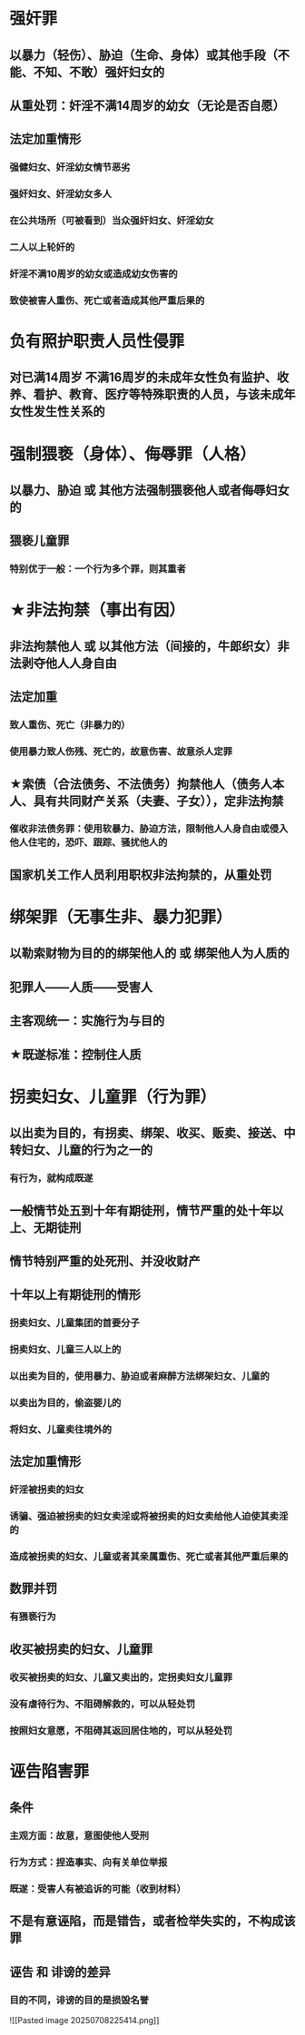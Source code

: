# 强奸罪
## 以暴力（轻伤）、胁迫（生命、身体）或其他手段（不能、不知、不敢）强奸妇女的
## 从重处罚：奸淫不满14周岁的幼女（无论是否自愿）
## 法定加重情形
### 强健妇女、奸淫幼女情节恶劣
### 强奸妇女、奸淫幼女多人
### 在公共场所（可被看到）当众强奸妇女、奸淫幼女
### 二人以上轮奸的
### 奸淫不满10周岁的幼女或造成幼女伤害的
### 致使被害人重伤、死亡或者造成其他严重后果的
# 负有照护职责人员性侵罪
## 对已满14周岁 不满16周岁的未成年女性负有监护、收养、看护、教育、医疗等特殊职责的人员，与该未成年女性发生性关系的

# 强制猥亵（身体）、侮辱罪（人格）
## 以暴力、胁迫 或 其他方法强制猥亵他人或者侮辱妇女的
## 猥亵儿童罪
### 特别优于一般：一个行为多个罪，则其重者
# ★非法拘禁（事出有因）
## 非法拘禁他人 或 以其他方法（间接的，牛郎织女）非法剥夺他人人身自由
## 法定加重
### 致人重伤、死亡（非暴力的）
### 使用暴力致人伤残、死亡的，故意伤害、故意杀人定罪
## ★索债（合法债务、不法债务）拘禁他人（债务人本人、具有共同财产关系（夫妻、子女）），定非法拘禁
### 催收非法债务罪：使用软暴力、胁迫方法，限制他人人身自由或侵入他人住宅的，恐吓、跟踪、骚扰他人的

## 国家机关工作人员利用职权非法拘禁的，从重处罚

# 绑架罪（无事生非、暴力犯罪）
## 以勒索财物为目的的绑架他人的 或 绑架他人为人质的
## 犯罪人——人质——受害人
## 主客观统一：实施行为与目的
## ★既遂标准：控制住人质
# 拐卖妇女、儿童罪（行为罪）
## 以出卖为目的，有拐卖、绑架、收买、贩卖、接送、中转妇女、儿童的行为之一的
### 有行为，就构成既遂
## 一般情节处五到十年有期徒刑，情节严重的处十年以上、无期徒刑
## 情节特别严重的处死刑、并没收财产
## 十年以上有期徒刑的情形
### 拐卖妇女、儿童集团的首要分子
### 拐卖妇女、儿童三人以上的
### 以出卖为目的，使用暴力、胁迫或者麻醉方法绑架妇女、儿童的
### 以卖出为目的，偷盗婴儿的
### 将妇女、儿童卖往境外的
## 法定加重情形
### 奸淫被拐卖的妇女
### 诱骗、强迫被拐卖的妇女卖淫或将被拐卖的妇女卖给他人迫使其卖淫的
### 造成被拐卖的妇女、儿童或者其亲属重伤、死亡或者其他严重后果的
## 数罪并罚
### 有猥亵行为

## 收买被拐卖的妇女、儿童罪
### 收买被拐卖的妇女、儿童又卖出的，定拐卖妇女儿童罪
### 没有虐待行为、不阻碍解救的，可以从轻处罚
### 按照妇女意愿，不阻碍其返回居住地的，可以从轻处罚
# 诬告陷害罪
## 条件
### 主观方面：故意，意图使他人受刑
### 行为方式：捏造事实、向有关单位举报
### 既遂：受害人有被追诉的可能（收到材料）
## 不是有意诬陷，而是错告，或者检举失实的，不构成该罪
## 诬告 和 诽谤的差异
### 目的不同，诽谤的目的是损毁名誉
![[Pasted image 20250708225414.png]]
